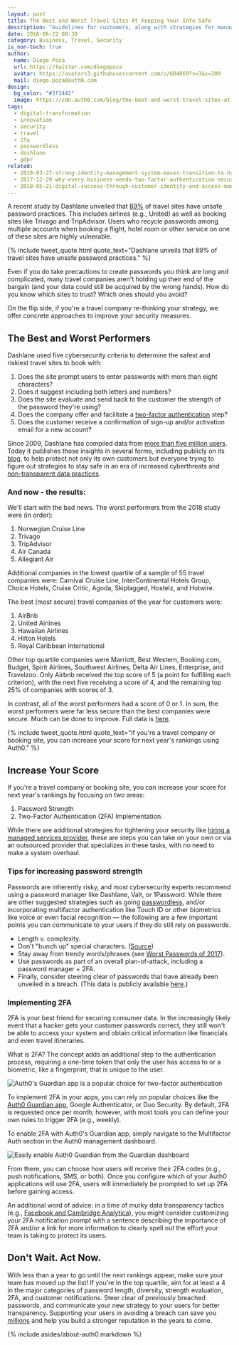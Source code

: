 ```yaml
---
layout: post
title: The Best and Worst Travel Sites At Keeping Your Info Safe
description: "Guidelines for customers, along with strategies for managers at travel companies to increase their security measures."
date: 2018-06-22 08:30
category: Business, Travel, Security
is_non-tech: true
author:
  name: Diego Poza
  url: https://twitter.com/diegopoza
  avatar: https://avatars3.githubusercontent.com/u/604869?v=3&s=200
  mail: diego.poza@auth0.com
design:
  bg_color: "#3f3442"
  image: https://cdn.auth0.com/blog/the-best-and-worst-travel-sites-at-keeping-your-info-safe/logo.png
tags:
  - digital-transformation
  - innovation
  - security
  - travel
  - 2fa
  - passwordless
  - dashlane
  - gdpr
related:
  - 2018-03-27-strong-identity-management-system-eases-transition-to-hybrid-cloud
  - 2017-12-29-why-every-business-needs-two-factor-authentication-security
  - 2018-05-21-digital-success-through-customer-identity-and-access-management
---
```


A recent study by Dashlane unveiled that [89%](https://blog.dashlane.com/travel-password-power-rankings-2018/) of travel sites have unsafe password practices. This includes airlines (e.g., United) as well as booking sites like Trivago and TripAdvisor. Users who recycle passwords among multiple accounts when booking a flight, hotel room or other service on one of these sites are highly vulnerable.

{% include tweet_quote.html quote_text="Dashlane unveils that 89% of travel sites have unsafe password practices." %}

Even if you do take precautions to create passwords you think are long and complicated, many travel companies aren't holding up their end of the bargain (and your data could still be acquired by the wrong hands). How do you know which sites to trust? Which ones should you avoid?

On the flip side, if you're a travel company re-thinking your strategy, we offer concrete approaches to improve your security measures.

## The Best and Worst Performers

Dashlane used five cybersecurity criteria to determine the safest and riskiest travel sites to book with:

1.  Does the site prompt users to enter passwords with more than eight characters?
2.  Does it suggest including both letters and numbers?
3.  Does the site evaluate and send back to the customer the strength of the password they're using?
4.  Does the company offer and facilitate a [two-factor authentication](https://auth0.com/learn/two-factor-authentication/) step?
5.  Does the customer receive a confirmation of sign-up and/or activation email for a new account?

Since 2009, Dashlane has compiled data from [more than five million users](https://techcrunch.com/2016/05/25/password-and-id-startup-dashlane-now-with-5m-users-raises-22-5m-led-by-transunion/). Today it publishes those insights in several forms, including publicly on its [blog](https://blog.dashlane.com/), to help protect not only its own customers but everyone trying to figure out strategies to stay safe in an era of increased cyberthreats and [non-transparent data practices](https://auth0.com/blog/cambridge-analytica-and-facebook/).

### And now - the results:

We'll start with the bad news. The worst performers from the 2018 study were (in order):

1.  Norwegian Cruise Line
2.  Trivago
3.  TripAdvisor
4.  Air Canada
5.  Allegiant Air

Additional companies in the lowest quartile of a sample of 55 travel companies were: Carnival Cruise Line, InterContinental Hotels Group, Choice Hotels, Cruise Critic, Agoda, Skiplagged, Hostelz, and Hotwire.

The best (most secure) travel companies of the year for customers were:

1.  AirBnb
2.  United Airlines
3.  Hawaiian Airlines
4.  Hilton Hotels
5.  Royal Caribbean International

Other top quartile companies were Marriott, Best Western, Booking.com, Budget, Spirit Airlines, Southwest Airlines, Delta Air Lines, Enterprise, and Travelzoo. Only Airbnb received the top score of 5 (a point for fulfilling each criterion), with the next five receiving a score of 4, and the remaining top 25% of companies with scores of 3.

In contrast, all of the worst performers had a score of 0 or 1. In sum, the worst performers were far less secure than the best companies were secure. Much can be done to improve. Full data is [here](https://blog.dashlane.com/travel-password-power-rankings-2018/).

{% include tweet_quote.html quote_text="If you're a travel company or booking site, you can increase your score for next year's rankings using Auth0." %}

## Increase Your Score

If you're a travel company or booking site, you can increase your score for next year's rankings by focusing on two areas:

1.  Password Strength
2.  Two-Factor Authentication (2FA) Implementation.

While there are additional strategies for tightening your security like [hiring a managed services provider](https://auth0.com/blog/what-are-managed-service-providers/), these are steps you can take on your own or via an outsourced provider that specializes in these tasks, with no need to make a system overhaul.

### Tips for increasing password strength

Passwords are inherently risky, and most cybersecurity experts recommend using a password manager like Dashlane, Valt, or 1Password. While there are other suggested strategies such as going [passwordless](https://auth0.com/passwordless), and/or incorporating multifactor authentication like Touch ID or other biometrics like voice or even facial recognition — the following are a few important points you can communicate to your users if they do still rely on passwords.

-   Length v. complexity.
-   Don't "bunch up" special characters. ([Source](https://www.wired.com/2016/05/password-tips-experts/))
-   Stay away from trendy words/phrases (see [Worst Passwords of 2017](https://www.entrepreneur.com/article/306499)).
-   Use passwords as part of an overall plan-of-attack, including a password manager + 2FA.
-   Finally, consider steering clear of passwords that have already been unveiled in a breach. (This data is publicly available [here](https://www.troyhunt.com/introducing-306-million-freely-downloadable-pwned-passwords/).)

### Implementing 2FA

2FA is your best friend for securing consumer data. In the increasingly likely event that a hacker gets your customer passwords correct, they still won't be able to access your system and obtain critical information like financials and even travel itineraries.

What is 2FA? The concept adds an additional step to the authentication process, requiring a one-time token that only the user has access to or a biometric, like a fingerprint, that is unique to the user.

![Auth0's Guardian app is a popular choice for two-factor authentication](https://cdn.auth0.com/blog/the-best-and-worst-travel-sites-at-keeping-your-info-safe/auth0-guardian-is-a-popular-choice-for-2fa.png)

To implement 2FA in your apps, you can rely on popular choices like the [Auth0 Guardian app](https://auth0.com/learn/two-factor-authentication/), Google Authenticator, or Duo Security. By default, 2FA is requested once per month; however, with most tools you can define your own rules to trigger 2FA (e.g., weekly).

To enable 2FA with Auth0's Guardian app, simply navigate to the Multifactor Auth section in the Auth0 management dashboard.

![Easily enable Auth0 Guardian from the Guardian dashboard](https://cdn.auth0.com/blog/the-best-and-worst-travel-sites-at-keeping-your-info-safe/easily-enable-auth0-guardian-from-the-guardian-dashboard.png)

From there, you can choose how users will receive their 2FA codes (e.g., push notifications, SMS, or both). Once you configure which of your Auth0 applications will use 2FA, users will immediately be prompted to set up 2FA before gaining access.

An additional word of advice: in a time of murky data transparency tactics (e.g., [Facebook and Cambridge Analytica](https://auth0.com/blog/cambridge-analytica-and-facebook/)), you might consider customizing your 2FA notification prompt with a sentence describing the importance of 2FA and/or a link for more information to clearly spell out the effort your team is taking to protect its users.

## Don't Wait. Act Now.

With less than a year to go until the next rankings appear, make sure your team has moved up the list! If you're in the top quartile, aim for at least a 4 in the major categories of password length, diversity, strength evaluation, 2FA, and customer notifications. Steer clear of previously breached passwords, and communicate your new strategy to your users for better transparency. Supporting your users in avoiding a breach can save you [millions](https://www.ibm.com/security/data-breach) and help you build a stronger reputation in the years to come.

{% include asides/about-auth0.markdown %}
